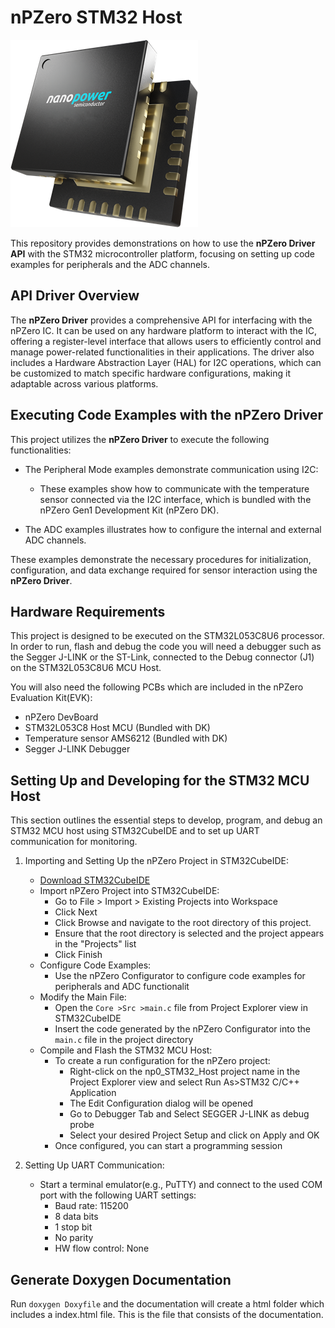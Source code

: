# nPZero STM32 Host
![](/Documentation/nP0.png "nP0 STM32")<br>

This repository provides demonstrations on how to use the **nPZero Driver API** with the STM32 microcontroller platform, focusing on setting up code examples for peripherals and the ADC channels.

## API Driver Overview
The **nPZero Driver** provides a comprehensive API for interfacing with the nPZero IC. It can be used on any hardware platform to interact with the IC, offering a register-level interface that allows users to efficiently control and manage power-related functionalities in their applications.
The driver also includes a Hardware Abstraction Layer (HAL) for I2C operations, which can be customized to match specific hardware configurations, making it adaptable across various platforms.

## Executing Code Examples with the nPZero Driver
This project utilizes the **nPZero Driver** to execute the following functionalities:

- The Peripheral Mode examples demonstrate communication using I2C:
    - These examples show how to communicate with the temperature sensor connected via the I2C interface, which is bundled with the nPZero Gen1 Development Kit (nPZero DK).

- The ADC examples illustrates how to configure the internal and external ADC channels.

These examples demonstrate the necessary procedures for initialization, configuration, and data exchange required for sensor interaction using the **nPZero Driver**.

## Hardware Requirements
This project is designed to be executed on the STM32L053C8U6 processor. In order to run, flash and debug the code you will need a debugger such as the Segger J-LINK or the ST-Link,
connected to the Debug connector (J1) on the STM32L053C8U6 MCU Host.

You will also need the following PCBs which are included in the nPZero Evaluation Kit(EVK):

- nPZero DevBoard
- STM32L053C8 Host MCU (Bundled with DK)
- Temperature sensor AMS6212 (Bundled with DK)
- Segger J-LINK Debugger

## Setting Up and Developing for the STM32 MCU Host

This section outlines the essential steps to develop, program, and debug an STM32 MCU host using STM32CubeIDE and to set up UART communication for monitoring.

1. Importing and Setting Up the nPZero Project in STM32CubeIDE:

	- [Download STM32CubeIDE](https://www.st.com/en/development-tools/stm32cubeide.html)
	- Import nPZero Project into STM32CubeIDE:
	     -  Go to File > Import > Existing Projects into Workspace
	     -  Click Next
	     -  Click Browse and navigate to the root directory of this project.
	     -  Ensure that the root directory is selected and the project appears in the "Projects" list
	     -  Click Finish
	- Configure Code Examples:
	     -  Use the nPZero Configurator to configure code examples for peripherals and ADC functionalit
	- Modify the Main File:
	     -  Open the `Core >Src >main.c` file from Project Explorer view in STM32CubeIDE
	     -  Insert the code generated by the nPZero Configurator into the `main.c` file in the project directory
     - Compile and Flash the STM32 MCU Host:
	     -  To create a run configuration for the nPZero project:
			  -  Right-click on the np0_STM32_Host project name in the Project Explorer view and select Run As>STM32 C/C++ Application
			  -  The Edit Configuration dialog will be opened
			  -  Go to Debugger Tab and Select SEGGER J-LINK as debug probe
			  -  Select your desired Project Setup and click on Apply and OK
	     -  Once configured, you can start a programming session
2. Setting Up UART Communication:
     -  Start a terminal emulator(e.g., PuTTY) and connect to the used COM port with the following UART settings:
		  -  Baud rate: 115200
		  -  8 data bits
		  -  1 stop bit
		  -  No parity
		  -  HW flow control: None

## Generate Doxygen Documentation
Run ``doxygen Doxyfile`` and the documentation will create a html folder which includes a index.html file. 
This is the file that consists of the documentation. 